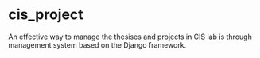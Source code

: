 # cis_project

An effective way to manage the thesises and projects in CIS lab is through management system based on the Django framework.
